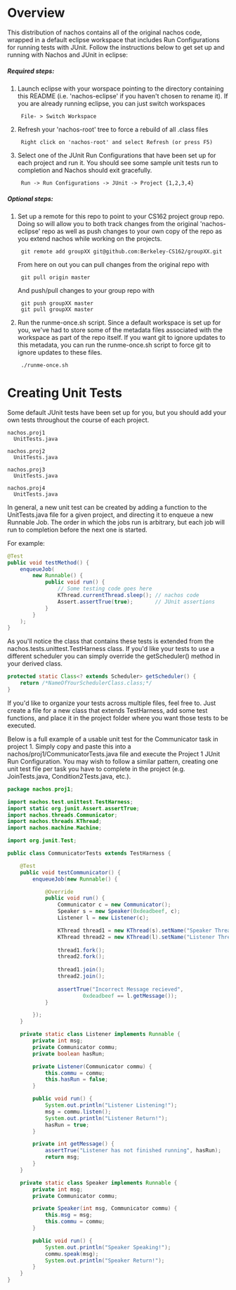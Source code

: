Overview
===================
This distribution of nachos contains all of the original nachos code, wrapped
in a default eclipse workspace that includes Run Configurations for
running tests with JUnit. Follow the instructions below to get set up and 
running with Nachos and JUnit in eclipse:

##### Required steps:

1. Launch eclipse with your worspace pointing to the directory containing this 
   README (i.e. 'nachos-eclipse' if you haven't chosen to rename it). If you 
   are already running eclipse, you can just switch workspaces

        File- > Switch Workspace
    
2. Refresh your 'nachos-root' tree to force a rebuild of all .class files

        Right click on 'nachos-root' and select Refresh (or press F5)
    
3. Select one of the JUnit Run Configurations that have been set up for each 
   project and run it.  You should see some sample unit tests run to 
   completion and Nachos should exit gracefully.

        Run -> Run Configurations -> JUnit -> Project {1,2,3,4}
        
##### Optional steps:

1. Set up a remote for this repo to point to your CS162 project group repo.
   Doing so will allow you to both track changes from the original 
   'nachos-eclipse' repo as well as push changes to your own copy of the 
   repo as you extend nachos while working on the projects.

        git remote add groupXX git@github.com:Berkeley-CS162/groupXX.git

    From here on out you can pull changes from the original repo with
    
        git pull origin master

    And push/pull changes to your group repo with
    
        git push groupXX master
        git pull groupXX master

2. Run the runme-once.sh script. Since a default workspace is set up for you, 
   we've had to store some of the metadata files associated with the workspace
   as part of the repo itself.  If you want git to ignore updates to this 
   metadata, you can run the runme-once.sh script to force git to ignore 
   updates to these files.

        ./runme-once.sh

Creating Unit Tests
===================
Some default JUnit tests have been set up for you, but you should add
your own tests throughout the course of each project.

    nachos.proj1
      UnitTests.java
    
    nachos.proj2
      UnitTests.java
    
    nachos.proj3
      UnitTests.java
    
    nachos.proj4
      UnitTests.java

In general, a new unit test can be created by adding a function to the
UnitTests.java file for a given project, and directing it to enqueue a new
Runnable Job. The order in which the jobs run is arbitrary, but each job will
run to completion before the next one is started.

For example:

```java
@Test
public void testMethod() {
    enqueueJob(
        new Runnable() {
            public void run() {
                // Some testing code goes here
                KThread.currentThread.sleep(); // nachos code
                Assert.assertTrue(true);       // JUnit assertions
            }
        }
    );
}
```

As you'll notice the class that contains these tests is extended from the
nachos.tests.unittest.TestHarness class.  If you'd like your tests to use a
different scheduler you can simply override the getScheduler() method in your
derived class.

```java
protected static Class<? extends Scheduler> getScheduler() {
    return /*NameOfYourSchedulerClass.class;*/
}
```

If you'd like to organize your tests across multiple files, feel free to.  Just
create a file for a new class that extends TestHarness, add some test
functions, and place it in the project folder where you want those tests to be
executed.

Below is a full example of a usable unit test for the Communicator task in
project 1.  Simply copy and paste this into a
nachos/proj1/CommunicatorTests.java file and execute the Project 1 JUnit Run
Configuration.  You may wish to follow a similar pattern, creating one unit
test file per task you have to complete in the project (e.g. JoinTests.java,
Condition2Tests.java, etc.).

```java
package nachos.proj1;

import nachos.test.unittest.TestHarness;
import static org.junit.Assert.assertTrue;
import nachos.threads.Communicator;
import nachos.threads.KThread;
import nachos.machine.Machine;

import org.junit.Test;

public class CommunicatorTests extends TestHarness {

    @Test
    public void testCommunicator() {
        enqueueJob(new Runnable() {

            @Override
            public void run() {
                Communicator c = new Communicator();
                Speaker s = new Speaker(0xdeadbeef, c);
                Listener l = new Listener(c);

                KThread thread1 = new KThread(s).setName("Speaker Thread");
                KThread thread2 = new KThread(l).setName("Listener Thread");
                
                thread1.fork();
                thread2.fork();
                
                thread1.join();
                thread2.join();
                
                assertTrue("Incorrect Message recieved",
                        0xdeadbeef == l.getMessage());
            }

        });
    }

    private static class Listener implements Runnable {
        private int msg;
        private Communicator commu;
        private boolean hasRun;

        private Listener(Communicator commu) {
            this.commu = commu;
            this.hasRun = false;
        }

        public void run() {
            System.out.println("Listener Listening!");
            msg = commu.listen();
            System.out.println("Listener Return!");
            hasRun = true;
        }

        private int getMessage() {
            assertTrue("Listener has not finished running", hasRun);
            return msg;
        }
    }

    private static class Speaker implements Runnable {
        private int msg;
        private Communicator commu;

        private Speaker(int msg, Communicator commu) {
            this.msg = msg;
            this.commu = commu;
        }

        public void run() {
            System.out.println("Speaker Speaking!");
            commu.speak(msg);
            System.out.println("Speaker Return!");
        }
    }
}
```
